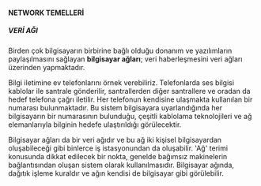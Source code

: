 #### NETWORK TEMELLERİ

##### VERİ AĞI
<p> Birden çok bilgisayarın birbirine bağlı olduğu donanım ve yazılımların paylaşılmasını sağlayan <b>bilgisayar ağları</b>; veri haberleşmesini veri ağları üzerinden yapmaktadır. </p>
<p> Bilgi iletimine ev telefonlarını örnek verebiliriz. Telefonlarda ses bilgisi kablolar ile santrale gönderilir, santrallerden diğer santrallere ve oradan da hedef telefona çağrı iletilir. Her telefonun kendisine ulaşmakta kullanılan bir numarası bulunmaktadır. Bu sistem bilgisayara uyarlandığında her bilgisayarın bir numarasının bulunduğu, çeşitli kablolama teknolojileri ve ağ elemanlarıyla bilginin hedefe ulaştırıldığı görülecektir.</p>
<p> Bilgisayar ağları da bir veri ağıdır ve bu ağ iki kişisel bilgisayardan oluşabileceği gibi binlerce iş istasyonundan da oluşabilir. 'Ağ' terimi konusunda dikkat edilecek bir nokta, genelde bağımsız makinelerin bağlantısından oluşan sistem olarak kullanılmasıdır. Bilgisayar ağında, dağıtık işleme kuraldır ve ağın kendisi de bilgisayar gibi görülebilir. </p>
